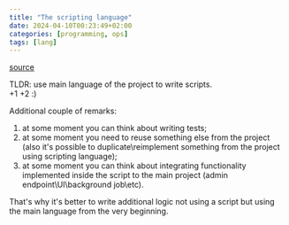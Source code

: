 ```yaml
---
title: "The scripting language"
date: 2024-04-10T00:23:49+02:00
categories: [programming, ops]
tags: [lang]
---
```

[source](https://joaomagfreitas.link/scripts-should-be-written-using-the-project-main-language/)

TLDR: use main language of the project to write scripts.  
+1
+2
:)

Additional couple of remarks:
1. at some moment you can think about writing tests;
2. at some moment you need to reuse something else from the project (also it's possible to duplicate\reimplement something from the project using scripting language);
3. at some moment you can think about integrating functionality implemented inside the script to the main project (admin endpoint\UI\background job\etc).

That's why it's better to write additional logic not using a script but using the main language from the very beginning.
